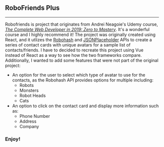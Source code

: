 ## RoboFriends Plus
---
Robofriends is project that originates from Andrei Neagoie's Udemy course, *[The Complete Web Developer in 2019: Zero to Mastery](https://www.udemy.com/the-complete-web-developer-zero-to-mastery/)*. It's a wonderful course and I highly recommend it! 
The project was originally created using React, and it utlizes the [Robohash](https://robohash.org/) and [JSONPlaceholder](https://jsonplaceholder.typicode.com/) APIs to create a series of contact cards with unique avatars for a sample list of contacts/friends. 
I have to decided to recreate this project using Vue instead of React as a way to see how the two frameworks compare. Additionally, I wanted to add some features that were not part of the original project:
- An option for the user to select which type of avatar to use for the contacts, as the Robohash API provides options for multiple including:
  - Robots
  - Monsters
  - Robot Heads
  - Cats
- An option to click on the contact card and display more information such as:
  - Phone Number
  - Address
  - Company

### Enjoy!
